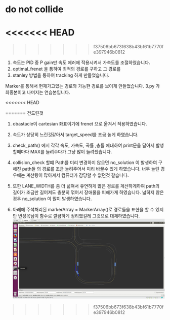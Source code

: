 # do not collide 
<<<<<<< HEAD
=======

>>>>>>> f37506bb673f638b43bf61b7770fe397946b0812
1. 속도는 PID 중 P gain만 속도 에러에 적용시켜서 가속도를 조절하였습니다. 
2. optimal_frenet 을 통하여 최적의 경로를 구하고 그 경로를
3. stanley 방법을 통하여 tracking 하게 만들었습니다.

Marker를 통해서 현재가고있는 경로와 가능한 경로를 보이게 만들었습니다.
3.py 가 최종본이고 나머지는 연습본입니다.

<<<<<<< HEAD

=======
건드린것
1. obastacle이 cartesian 좌표이기에 frenet 으로 옮겨서 적용하였습니다.

2. 속도가 상당히 느린것같아서 target_speed를 조금 높게 하였습니다.

3. check_path() 에서 각각 속도, 가속도, 곡률 ,충돌 에대하여 print문을 달아서 발생할때마다 MAX를 늘려주다가 그냥 많이 늘려줬습니다.

4. collision_check 할떄 Path를 미리 변경하지 않으면 no_solution 이 발생하여 구해진 path들 의 경로를 조금 늘려주어서
미리 바꿀수 있게 하였습니다. 너무 늘린 경우에는 계산량이 많아져서 컴퓨터가 감당할 수 없던것 같습니다.

5. 또한 LANE_WIDTH를 좀 더 넓혀서 유연하게 많은 경로를 계산하게하여 path의 길이가 조금만 길어져도 충분히 꺾어서 장애물을 피해가게 하였습니다.
넓히지 않은경우 no_solution 이 많이 발생하였습니다.

6. 아래에 주석처리된 markerArray = MarkerArray()로 경로들을 표현을 할 수 있지만 변성목님이 함수로 깔끔하게 정리했길레 그것으로 대체하였습니다.
![Screenshot](capture.png)
>>>>>>> f37506bb673f638b43bf61b7770fe397946b0812
